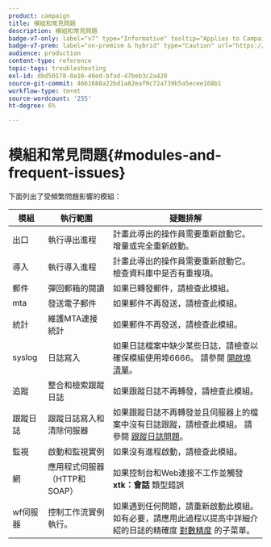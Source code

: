 ```yaml
---
product: campaign
title: 模組和常見問題
description: 模組和常見問題
badge-v7-only: label="v7" type="Informative" tooltip="Applies to Campaign Classic v7 only"
badge-v7-prem: label="on-premise & hybrid" type="Caution" url="https://experienceleague.adobe.com/docs/campaign-classic/using/installing-campaign-classic/architecture-and-hosting-models/hosting-models-lp/hosting-models.html" tooltip="Applies to on-premise and hybrid deployments only"
audience: production
content-type: reference
topic-tags: troubleshooting
exl-id: dbd50178-0a16-46ed-bfad-47beb3c2a420
source-git-commit: 4661688a22bd1a82eaf9c72a739b5a5ecee168b1
workflow-type: tm+mt
source-wordcount: '255'
ht-degree: 6%

---
```


# 模組和常見問題{#modules-and-frequent-issues}



下面列出了受頻繁問題影響的模組：

<table> 
 <thead> 
  <tr> 
   <th> 模組 </th> 
   <th> 執行範圍 </th> 
   <th> 疑難排解 </th> 
  </tr> 
 </thead> 
 <tbody> 
  <tr> 
   <td> 出口 </td> 
   <td> 執行導出進程<br /> </td> 
   <td> 計畫此導出的操作員需要重新啟動它。 增量或完全重新啟動。<br /> </td> 
  </tr> 
  <tr> 
   <td> 導入 </td> 
   <td> 執行導入進程<br /> </td> 
   <td> 計畫此導出的操作員需要重新啟動它。 檢查資料庫中是否有重複項。<br /> </td> 
  </tr> 
  <tr> 
   <td> 郵件 </td> 
   <td> 彈回郵箱的閱讀<br /> </td> 
   <td> 如果已轉發郵件，請檢查此模組。<br /> </td> 
  </tr> 
  <tr> 
   <td> mta </td> 
   <td> 發送電子郵件<br /> </td> 
   <td> 如果郵件不再發送，請檢查此模組。<br /> </td> 
  </tr> 
  <tr> 
   <td> 統計 </td> 
   <td> 維護MTA連接統計<br /> </td> 
   <td> 如果郵件不再發送，請檢查此模組。<br /> </td> 
  </tr> 
  <tr> 
   <td> syslog </td> 
   <td> 日誌寫入<br /> </td> 
   <td> 如果日誌檔案中缺少某些日誌，請檢查以確保模組使用埠6666。 請參閱 <a href="../../production/using/general-architecture.md#list-of-open-ports" target="_blank">開啟埠清單</a>。<br /> </td> 
  </tr> 
  <tr> 
   <td> 追蹤 </td> 
   <td> 整合和檢索跟蹤日誌<br /> </td> 
   <td> 如果跟蹤日誌不再轉發，請檢查此模組。<br /> </td> 
  </tr> 
  <tr> 
   <td> 跟蹤日誌 </td> 
   <td> 跟蹤日誌寫入和清除伺服器<br /> </td> 
   <td> 如果跟蹤日誌不再轉發並且伺服器上的檔案中沒有日誌跟蹤，請檢查此模組。 請參閱 <a href="../../production/using/tracking-logs-issues.md" target="_blank">跟蹤日誌問題</a>。<br /> </td> 
  </tr> 
  <tr> 
   <td> 監視 </td> 
   <td> 啟動和監視實例<br /> </td> 
   <td> 如果沒有進程啟動，請檢查此模組。<br /> </td> 
  </tr> 
  <tr> 
   <td> 網 </td> 
   <td> 應用程式伺服器（HTTP和SOAP）<br /> </td> 
   <td> 如果控制台和Web連接不工作並觸發 <strong>xtk：會話</strong> 類型錯誤<br /> </td> 
  </tr> 
  <tr> 
   <td> wf伺服器 </td> 
   <td> 控制工作流實例執行。<br /> </td> 
   <td> 如果遇到任何問題，請重新啟動此模組。 如有必要，請應用此過程以提高中詳細介紹的日誌的精確度 <a href="../../production/using/log-precision.md" target="_blank">對數精度</a> 的子菜單。<br /> </td> 
  </tr> 
 </tbody> 
</table>
